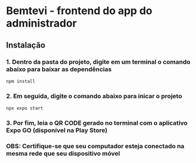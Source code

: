 # Bemtevi - frontend do app do administrador

## Instalação

### 1. Dentro da pasta do projeto, digite em um terminal o comando abaixo para baixar as dependências
```
npm install
```

### 2. Em seguida, digite o comando abaixo para inicar o projeto
```
npx expo start
```

### 3. Por fim, leia o QR CODE gerado no terminal com o aplicativo Expo GO (disponível na Play Store)
### OBS: Certifique-se que seu computador esteja conectado na mesma rede que seu dispositivo móvel 
